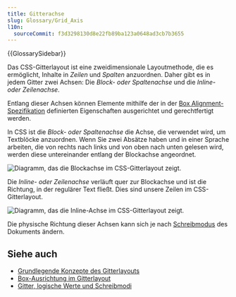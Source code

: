 ```yaml
---
title: Gitterachse
slug: Glossary/Grid_Axis
l10n:
  sourceCommit: f3d3298130d8e22fb89ba123a0648ad3cb7b3655
---
```


{{GlossarySidebar}}

Das CSS-Gitterlayout ist eine zweidimensionale Layoutmethode, die es ermöglicht, Inhalte in _Zeilen_ und _Spalten_ anzuordnen. Daher gibt es in jedem Gitter zwei Achsen: Die _Block- oder Spaltenachse_ und die _Inline- oder Zeilenachse_.

Entlang dieser Achsen können Elemente mithilfe der in der [Box Alignment-Spezifikation](/de/docs/Web/CSS/CSS_box_alignment) definierten Eigenschaften ausgerichtet und gerechtfertigt werden.

In CSS ist die _Block- oder Spaltenachse_ die Achse, die verwendet wird, um Textblöcke anzuordnen. Wenn Sie zwei Absätze haben und in einer Sprache arbeiten, die von rechts nach links und von oben nach unten gelesen wird, werden diese untereinander entlang der Blockachse angeordnet.

![Diagramm, das die Blockachse im CSS-Gitterlayout zeigt.](7_block_axis.png)

Die _Inline- oder Zeilenachse_ verläuft quer zur Blockachse und ist die Richtung, in der regulärer Text fließt. Dies sind unsere Zeilen im CSS-Gitterlayout.

![Diagramm, das die Inline-Achse im CSS-Gitterlayout zeigt.](7_inline_axis.png)

Die physische Richtung dieser Achsen kann sich je nach [Schreibmodus](/de/docs/Web/CSS/CSS_grid_layout/Grids_logical_values_and_writing_modes) des Dokuments ändern.

## Siehe auch

- [Grundlegende Konzepte des Gitterlayouts](/de/docs/Web/CSS/CSS_grid_layout/Basic_concepts_of_grid_layout)
- [Box-Ausrichtung im Gitterlayout](/de/docs/Web/CSS/CSS_box_alignment/Box_alignment_in_grid_layout)
- [Gitter, logische Werte und Schreibmodi](/de/docs/Web/CSS/CSS_grid_layout/Grids_logical_values_and_writing_modes)
